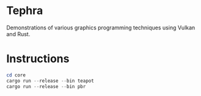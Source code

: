 # Tephra

Demonstrations of various graphics programming techniques using Vulkan and Rust.

# Instructions

```powershell
cd core
cargo run --release --bin teapot
cargo run --release --bin pbr
```
